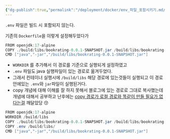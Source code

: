```yaml
---
{"dg-publish":true,"permalink":"/deployment/docker/env_파일_포함시키기.md/","dgPassFrontmatter":true,"noteIcon":"","created":"2024-10-30T18:08:48.089+09:00","updated":"2024-11-05T19:34:52.994+09:00"}
---
```



`.env` 파일은 빌드 시 포함되지 않는다.

기존의 `Dockerfile`을 이렇게 설정해두었다가 
```java
FROM openjdk:17-alpine  
COPY ./build/libs/bookrating-0.0.1-SNAPSHOT.jar /build/libs/bookrating-0.0.1-SNAPSHOT.jar  
CMD ["java","-jar","/build/libs/bookrating-0.0.1-SNAPSHOT.jar"]
```

- `WORKDIR` 를 추가해서 이 경로를 기준으로 실행되게 설정하였고
- `.env` 파일도 java 실행파일이 있는 경로로 옮겨두었다.
- 그래서 컨테이너 실행시에 `/build/libs` 해당 경로에 있는것들이 실행되고 이 경로안에있는 `.env`와 `jar`파일이 실행된거다.
- copy 개념에 대해 이해를 잘 하지 못해서 블로그에 있는 경로로 그대로 복사했는데 개념에 대해서 공부하고 난후에는 <u>copy 경로가 로컬 경로와 똑같이 만들 필요가 없다는걸</u> 깨달았당 😚

```java
FROM openjdk:17-alpine  
WORKDIR /build/libs 
COPY ./build/libs/bookrating-0.0.1-SNAPSHOT.jar /build/libs/bookrating-0.0.1-SNAPSHOT.jar  
COPY .env /build/libs/  
CMD ["java","-jar","/build/libs/bookrating-0.0.1-SNAPSHOT.jar"]
```

